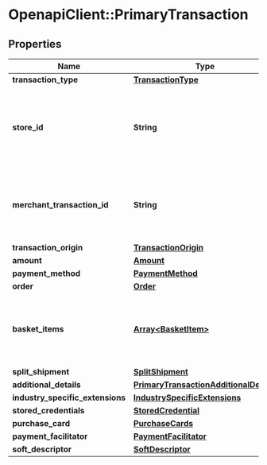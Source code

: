 # OpenapiClient::PrimaryTransaction

## Properties
Name | Type | Description | Notes
------------ | ------------- | ------------- | -------------
**transaction_type** | [**TransactionType**](TransactionType.md) |  | 
**store_id** | **String** | An optional outlet ID for clients that support multiple stores in the same app. | [optional] 
**merchant_transaction_id** | **String** | The unique merchant transaction ID from the Request header, if supplied. | [optional] 
**transaction_origin** | [**TransactionOrigin**](TransactionOrigin.md) |  | [optional] 
**amount** | [**Amount**](Amount.md) |  | 
**payment_method** | [**PaymentMethod**](PaymentMethod.md) |  | 
**order** | [**Order**](Order.md) |  | [optional] 
**basket_items** | [**Array&lt;BasketItem&gt;**](BasketItem.md) | Required for some payment methods (for example, Klarna) | [optional] 
**split_shipment** | [**SplitShipment**](SplitShipment.md) |  | [optional] 
**additional_details** | [**PrimaryTransactionAdditionalDetails**](PrimaryTransactionAdditionalDetails.md) |  | [optional] 
**industry_specific_extensions** | [**IndustrySpecificExtensions**](IndustrySpecificExtensions.md) |  | [optional] 
**stored_credentials** | [**StoredCredential**](StoredCredential.md) |  | [optional] 
**purchase_card** | [**PurchaseCards**](PurchaseCards.md) |  | [optional] 
**payment_facilitator** | [**PaymentFacilitator**](PaymentFacilitator.md) |  | [optional] 
**soft_descriptor** | [**SoftDescriptor**](SoftDescriptor.md) |  | [optional] 


